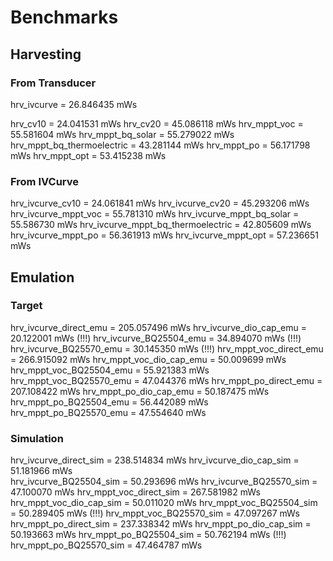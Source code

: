 # Benchmarks

## Harvesting

### From Transducer

hrv_ivcurve = 26.846435 mWs

hrv_cv10 = 24.041531 mWs
hrv_cv20 = 45.086118 mWs
hrv_mppt_voc = 55.581604 mWs
hrv_mppt_bq_solar = 55.279022 mWs
hrv_mppt_bq_thermoelectric = 43.281144 mWs
hrv_mppt_po = 56.171798 mWs
hrv_mppt_opt = 53.415238 mWs

### From IVCurve

hrv_ivcurve_cv10 = 24.061841 mWs
hrv_ivcurve_cv20 = 45.293206 mWs
hrv_ivcurve_mppt_voc = 55.781310 mWs
hrv_ivcurve_mppt_bq_solar = 55.586730 mWs
hrv_ivcurve_mppt_bq_thermoelectric = 42.805609 mWs
hrv_ivcurve_mppt_po = 56.361913 mWs
hrv_ivcurve_mppt_opt = 57.236651 mWs

## Emulation

### Target

hrv_ivcurve_direct_emu = 205.057496 mWs
hrv_ivcurve_dio_cap_emu = 20.122001 mWs  (!!!)
hrv_ivcurve_BQ25504_emu = 34.894070 mWs  (!!!)
hrv_ivcurve_BQ25570_emu = 30.145350 mWs  (!!!)
hrv_mppt_voc_direct_emu = 266.915092 mWs
hrv_mppt_voc_dio_cap_emu = 50.009699 mWs
hrv_mppt_voc_BQ25504_emu = 55.921383 mWs
hrv_mppt_voc_BQ25570_emu = 47.044376 mWs
hrv_mppt_po_direct_emu = 207.108422 mWs
hrv_mppt_po_dio_cap_emu = 50.187475 mWs
hrv_mppt_po_BQ25504_emu = 56.442089 mWs
hrv_mppt_po_BQ25570_emu = 47.554640 mWs

### Simulation

hrv_ivcurve_direct_sim = 238.514834 mWs
hrv_ivcurve_dio_cap_sim = 51.181966 mWs         
hrv_ivcurve_BQ25504_sim = 50.293696 mWs
hrv_ivcurve_BQ25570_sim = 47.100070 mWs
hrv_mppt_voc_direct_sim = 267.581982 mWs
hrv_mppt_voc_dio_cap_sim = 50.011020 mWs
hrv_mppt_voc_BQ25504_sim = 50.289405 mWs (!!!)
hrv_mppt_voc_BQ25570_sim = 47.097267 mWs
hrv_mppt_po_direct_sim = 237.338342 mWs
hrv_mppt_po_dio_cap_sim = 50.193663 mWs
hrv_mppt_po_BQ25504_sim = 50.762194 mWs (!!!)
hrv_mppt_po_BQ25570_sim = 47.464787 mWs
